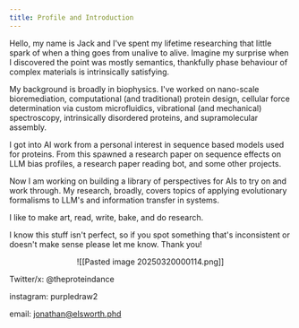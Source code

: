 ```yaml
---
title: Profile and Introduction
---
```

Hello, my name is Jack and I've spent my lifetime researching that little spark of when a thing goes from unalive to alive. Imagine my surprise when I discovered the point was mostly semantics, thankfully phase behaviour of complex materials is intrinsically satisfying.

My background is broadly in biophysics. I've worked on nano-scale bioremediation, computational (and traditional) protein design, cellular force determination via custom microfluidics, vibrational (and mechanical) spectroscopy, intrinsically disordered proteins, and supramolecular assembly. 

I got into AI work from a personal interest in sequence based models used for proteins. From this spawned a research paper on sequence effects on LLM bias profiles, a research paper reading bot, and some other projects.

Now I am working on building a library of perspectives for AIs to try on and work through. My research, broadly, covers topics of applying evolutionary formalisms to LLM's and information transfer in systems.

I like to make art, read, write, bake, and do research.

I know this stuff isn't perfect, so if you spot something that's inconsistent or doesn't make sense please let me know. Thank you!

<div style="text-align: center;">

![[Pasted image 20250320000114.png]]

</div>

Twitter/x: @theproteindance

instagram: purpledraw2

email: jonathan@elsworth.phd